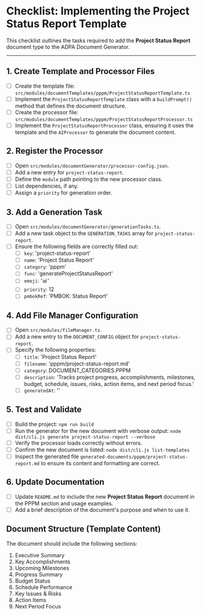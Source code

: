 # Checklist: Implementing the Project Status Report Template

This checklist outlines the tasks required to add the **Project Status Report** document type to the ADPA Document Generator.

---

## 1. Create Template and Processor Files
- [ ] Create the template file: `src/modules/documentTemplates/pppm/ProjectStatusReportTemplate.ts`
- [ ] Implement the `ProjectStatusReportTemplate` class with a `buildPrompt()` method that defines the document structure.
- [ ] Create the processor file: `src/modules/documentTemplates/pppm/ProjectStatusReportProcessor.ts`
- [ ] Implement the `ProjectStatusReportProcessor` class, ensuring it uses the template and the `AIProcessor` to generate the document content.

## 2. Register the Processor
- [ ] Open `src/modules/documentGenerator/processor-config.json`.
- [ ] Add a new entry for `project-status-report`.
- [ ] Define the `module` path pointing to the new processor class.
- [ ] List dependencies, if any.
- [ ] Assign a `priority` for generation order.

## 3. Add a Generation Task
- [ ] Open `src/modules/documentGenerator/generationTasks.ts`.
- [ ] Add a new task object to the `GENERATION_TASKS` array for `project-status-report`.
- [ ] Ensure the following fields are correctly filled out:
  - [ ] `key`: 'project-status-report'
  - [ ] `name`: 'Project Status Report'
  - [ ] `category`: 'pppm'
  - [ ] `func`: 'generateProjectStatusReport'
  - [ ] `emoji`: '📊'
  - [ ] `priority`: 12
  - [ ] `pmbokRef`: 'PMBOK: Status Report'

## 4. Add File Manager Configuration
- [ ] Open `src/modules/fileManager.ts`.
- [ ] Add a new entry to the `DOCUMENT_CONFIG` object for `project-status-report`.
- [ ] Specify the following properties:
  - [ ] `title`: 'Project Status Report'
  - [ ] `filename`: 'pppm/project-status-report.md'
  - [ ] `category`: DOCUMENT_CATEGORIES.PPPM
  - [ ] `description`: 'Tracks project progress, accomplishments, milestones, budget, schedule, issues, risks, action items, and next period focus.'
  - [ ] `generatedAt`: ''

## 5. Test and Validate
- [ ] Build the project: `npm run build`
- [ ] Run the generator for the new document with verbose output: `node dist/cli.js generate project-status-report --verbose`
- [ ] Verify the processor loads correctly without errors.
- [ ] Confirm the new document is listed: `node dist/cli.js list-templates`
- [ ] Inspect the generated file `generated-documents/pppm/project-status-report.md` to ensure its content and formatting are correct.

## 6. Update Documentation
- [ ] Update `README.md` to include the new **Project Status Report** document in the PPPM section and usage examples.
- [ ] Add a brief description of the document's purpose and when to use it.

## Document Structure (Template Content)
The document should include the following sections:
1. Executive Summary
2. Key Accomplishments
3. Upcoming Milestones
4. Progress Summary
5. Budget Status
6. Schedule Performance
7. Key Issues & Risks
8. Action Items
9. Next Period Focus
